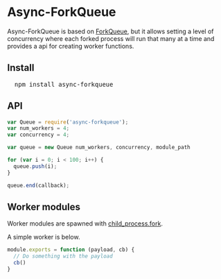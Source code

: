 # Async-ForkQueue
Async-ForkQueue is based on [ForkQueue](https://github.com/andrewjstone/forkqueue), but it allows setting a level of concurrency where each forked process will run that many at a time and provides a api for creating worker functions.

## Install

<pre>
  npm install async-forkqueue
</pre>

## API
```javascript
var Queue = require('async-forkqueue');
var num_workers = 4;
var concurrency = 4;

var queue = new Queue num_workers, concurrency, module_path

for (var i = 0; i < 100; i++) {
  queue.push(i);
}

queue.end(callback);
```

## Worker modules
Worker modules are spawned with [child_process.fork](http://nodejs.org/api/child_process.html#child_process_child_process_fork_modulepath_args_options).

A simple worker is below.

```javascript
module.exports = function (payload, cb) {
  // Do something with the payload
  cb()
}
```